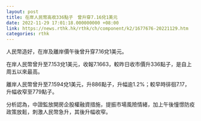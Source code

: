 ```yaml
---
layout: post
title: 在岸人民幣高收336點子　曾升穿7.16兌1美元
date: 2022-11-29 17:01:18.000000000 +08:00
link: https://news.rthk.hk/rthk/ch/component/k2/1677676-20221129.htm
categories: rthk
---
```


人民幣造好，在岸及離岸價午後曾升穿7.16兌1美元。

在岸人民幣曾升至7.153兌1美元，收報7.1663，較昨日收市價升336點子，是自上周五以來最高。

離岸人民幣曾升至7.1594兌1美元，升886點子，升幅逾1.2%；較早時徘徊7.17，升幅收窄至779點子。

分析認為，中證監放開房企股權融資措施，提振市場風險情緒，加上午後憧憬防疫政策放鬆，刺激人民幣急升，其後升幅收窄。
